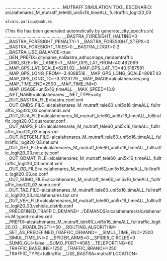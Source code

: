 .............................................
    MUTRAFF SIMULATION TOOL
    ESCENARIO: alcalahenares_M_mutraff_tele60_uni5x16_timeALL_fulltraffic_logit20_03

    alvaro.paricio@uah.es
(This file has been generated automatically by generate_city_epochs.sh)
.............................................
__BASTRA_FORESIGHT_HALTING=0
__BASTRA_FORESIGHT_PENALTY=1
__BASTRA_FORESIGHT_STEPS=0
__BASTRA_FORESIGHT_TRIES=0
__BASTRA_LOGIT=0.2
__BASTRA_USE_BALANCE=true
__GEN_PREFIX=cityname_noBastra_adhocmaps_randomtraffic
__GRID_SIZE=16
__LANES=1
__MAP_GPS_LAT_FROM=40.462099
__MAP_GPS_LAT_SCALE=6281.82
__MAP_GPS_LAT_TO=40.5187581
__MAP_GPS_LONG_FROM=-3.4088516
__MAP_GPS_LONG_SCALE=8087.43
__MAP_GPS_LONG_TO=-3.3123779
__MAP_IMAGE=alcalahenares.png
__MAP_TIME_END=2500
__MAP_TIME_INI=0
__MAP_USAGE=uni5x16_timeALL
__MAX_SPEED=13.9
__NET_NAME=alcalahenares
__NET_TYPE=city
__OUT_BASTRA_FILE=bastra.conf.xml
__OUT_CMDS_FILE=alcalahenares_M_mutraff_tele60_uni5x16_timeALL_fulltraffic_logit20_03.commands.xml
__OUT_DUA_FILE=alcalahenares_M_mutraff_tele60_uni5x16_timeALL_fulltraffic_logit20_03.duarouter.conf
__OUT_MAPS_FILE=alcalahenares_M_mutraff_tele60_uni5x16_timeALL_fulltraffic_logit20_03.maps.xml
__OUT_NETGEN_FILE=alcalahenares_M_mutraff_tele60_uni5x16_timeALL_fulltraffic_logit20_03.net.xml
__OUT_NET_FILE=alcalahenares_M_mutraff_tele60_uni5x16_timeALL_fulltraffic_logit20_03.net.city.conf
__OUT_ODMAT_FILE=alcalahenares_M_mutraff_tele60_uni5x16_timeALL_fulltraffic_logit20_03.odmat.xml
__OUT_OD_FILE=alcalahenares_M_mutraff_tele60_uni5x16_timeALL_fulltraffic_logit20_03.od.conf
__OUT_SUMO_FILE=alcalahenares_M_mutraff_tele60_uni5x16_timeALL_fulltraffic_logit20_03.sumo.conf
__OUT_TAZ_FILE=alcalahenares_M_mutraff_tele60_uni5x16_timeALL_fulltraffic_logit20_03.alcalahenares.taz.xml
__OUT_VEH_FILE=alcalahenares_M_mutraff_tele60_uni5x16_timeALL_fulltraffic_logit20_03.vehicle_distrib.conf
__PREDEFINED_TRAFFIC_DEMAND=../DEMANDS/alcalahenares/alcalahenares.M.typed-routes.xml
__PREFIX=alcalahenares_M_mutraff_tele60_uni5x16_timeALL_fulltraffic_logit20_03
__ROADLENGTH=50
__ROUTING_ALGORITHM=
__SET_AS_PREDEFINED_TRAFFIC_DEMAND=
__SIMUL_TIME_END=2500
__SIMUL_TIME_INI=0
__SPIDER_ARMS=0
__SPIDER_CIRCLES=0
__SUMO_GUI=false
__SUMO_PORT=4085
__TELEPORTING=60
__TRAFFIC_BASELINE=1250
__TRAFFIC_BRANCH=250
__TRAFFIC_TYPE=fulltraffic
__USE_BASTRA=mutraff
LOCATION=    <location netOffset="-465343.12,-4479111.07" convBoundary="0.00,0.00,8087.43,6281.82" origBoundary="-3.408842,40.462103,-3.312420,40.518754" projParameter="+proj=utm +zone=30 +ellps=WGS84 +datum=WGS84 +units=m +no_defs"/>
